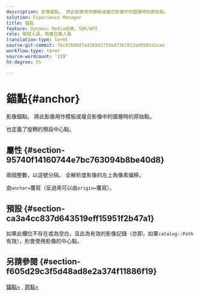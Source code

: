 ```yaml
---
description: 影像錨點。 將此影像用作模板或複合影像中的圖層時的原始點。
solution: Experience Manager
title: 錨點
feature: Dynamic Media經典，SDK/API
role: 開發人員，商業從業人員
translation-type: tm+mt
source-git-commit: f6c97606d7a4209427316d7367013ad9585a5cae
workflow-type: tm+mt
source-wordcount: '119'
ht-degree: 5%

---
```



# 錨點{#anchor}

影像錨點。 將此影像用作模板或複合影像中的圖層時的原始點。

也定義了旋轉的預設中心點。

## 屬性 {#section-95740f14160744e7bc763094b8be40d8}

兩個整數，以逗號分隔。 全解析度影像的左上角像素偏移。

由`anchor=`覆寫（反過來可以由`origin=`覆寫）。

## 預設 {#section-ca3a4cc837d643519eff15951f2b47a1}

如果此欄位不存在或為空白，且此為有效的影像記錄（亦即，如果`catalog::Path`有效），則會使用影像的中心點。

## 另請參閱 {#section-f605d29c3f5d48ad8e2a374f11886f19}

[錨點=](/help/aem-is-ir-api/is-api/http-ref/image-serving-api-ref/c-http-protocol-reference/c-command-reference/r-anchor.md) , [原點=](/help/aem-is-ir-api/is-api/http-ref/image-serving-api-ref/c-http-protocol-reference/c-command-reference/r-origin.md)
